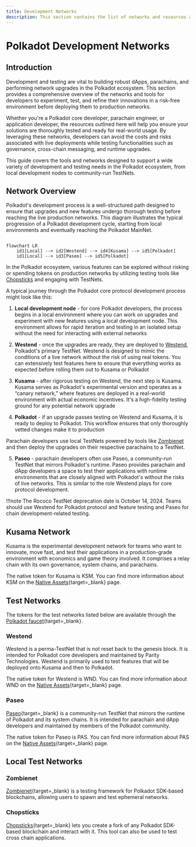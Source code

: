 ```yaml
---
title: Development Networks
description: This section contains the list of networks and resources available for testing purposes for developers in the Polkadot ecosystem. 
---
```


# Polkadot Development Networks

## Introduction

Development and testing are vital to building robust dApps, parachains, and performing network upgrades in the Polkadot ecosystem. This section provides a comprehensive overview of the networks and tools for developers to experiment, test, and refine their innovations in a risk-free environment before deploying them to production networks. 

Whether you're a Polkadot core developer, parachain engineer, or application developer, the resources outlined here will help you ensure your solutions are thoroughly tested and ready for real-world usage. By leveraging these networks, developers can avoid the costs and risks associated with live deployments while testing functionalities such as governance, cross-chain messaging, and runtime upgrades.

This guide covers the tools and networks designed to support a wide variety of development and testing needs in the Polkadot ecosystem, from local development nodes to community-run TestNets.

## Network Overview

Polkadot's development process is a well-structured path designed to ensure that upgrades and new features undergo thorough testing before reaching the live production networks. This diagram illustrates the typical progression of a Polkadot development cycle, starting from local environments and eventually reaching the Polkadot MainNet. 

``` mermaid

flowchart LR
    id1[Local] --> id2[Westend] --> id4[Kusama] --> id5[Polkadot]  
    id1[Local] --> id3[Paseo] --> id5[Polkadot] 
```

In the Polkadot ecosystem, various features can be explored without risking or spending tokens on production networks by utilizing testing tools like [Chopsticks](#chopsticks) and engaging with TestNets. 

A typical journey through the Polkadot core protocol development process might look like this:

1. **Local development node** - for core Polkadot developers, the process begins in a local environment where you can work on upgrades and experiment with new features using a local development node. This environment allows for rapid iteration and testing in an isolated setup without the need for interacting with external networks

2. **Westend** - once the upgrades are ready, they are deployed to [Westend](#westend), Polkadot's primary TestNet. Westend is designed to mimic the conditions of a live network without the risk of using real tokens. You can extensively test features here to ensure that everything works as expected before rolling them out to Kusama or Polkadot

3. **Kusama** - after rigorous testing on Westend, the next step is Kusama. Kusama serves as Polkadot's experimental version and operates as a “canary network,” where features are deployed in a real-world environment with actual economic incentives. It's a high-fidelity testing ground for any potential network upgrade

4. **Polkadot** - if an upgrade passes testing on Westend and Kusama, it is ready to deploy to Polkadot. This workflow ensures that only thoroughly vetted changes make it to production

Parachain developers use local TestNets powered by tools like [Zombienet](#zombienet) and then deploy the upgrades on their respective parachains to a TestNet.

5. **Paseo** - parachain developers often use Paseo, a community-run TestNet that mirrors Polkadot's runtime. Paseo provides parachain and dApp developers a space to test their applications with runtime environments that are closely aligned with Polkadot's without the risks of live networks. This is similar to the role Westend plays for core protocol development.

!!!note
    The Rococo TestNet deprecation date is October 14, 2024. Teams should use Westend for Polkadot protocol and feature testing and Paseo for chain development-related testing.

## Kusama Network

Kusama is the experimental development network for teams who want to innovate, move fast, and test their applications in a production-grade environment with economics and game theory involved. It comprises a relay chain with its own governance, system chains, and parachains.

The native token for Kusama is KSM. You can find more information about KSM on the [Native Assets](https://wiki.polkadot.network/docs/learn-DOT#kusama){target=\_blank} page.

## Test Networks

The tokens for the test networks listed below are available through the [Polkadot faucet](https://faucet.polkadot.io/){target=\_blank}.

### Westend

Westend is a perma-TestNet that is not reset back to the genesis block. It is intended for Polkadot core developers and maintained by Parity Technologies. Westend is primarily used to test features that will be deployed onto Kusama and then to Polkadot. 

The native token for Westend is WND. You can find more information about WND on the [Native Assets](https://wiki.polkadot.network/docs/learn-DOT#getting-tokens-on-the-westend-testnet){target=\_blank} page.

### Paseo

[Paseo](https://github.com/paseo-network){target=\_blank} is a community-run TestNet that mirrors the runtime of Polkadot and its system chains. It is intended for parachain and dApp developers and maintained by members of the Polkadot community.

The native token for Paseo is PAS. You can find more information about PAS on the [Native Assets](https://wiki.polkadot.network/docs/learn-DOT#getting-tokens-on-the-paseo-testnet){target=\_blank} page.

## Local Test Networks

### Zombienet

[Zombienet](https://github.com/paritytech/zombienet){target=\_blank} is a testing framework for Polkadot SDK-based blockchains, allowing users to spawn and test ephemeral networks. 

### Chopsticks

[Chopsticks](https://github.com/AcalaNetwork/chopsticks){target=\_blank} lets you create a fork of any Polkadot SDK-based blockchain and interact with it. This tool can also be used to test cross chain applications.
